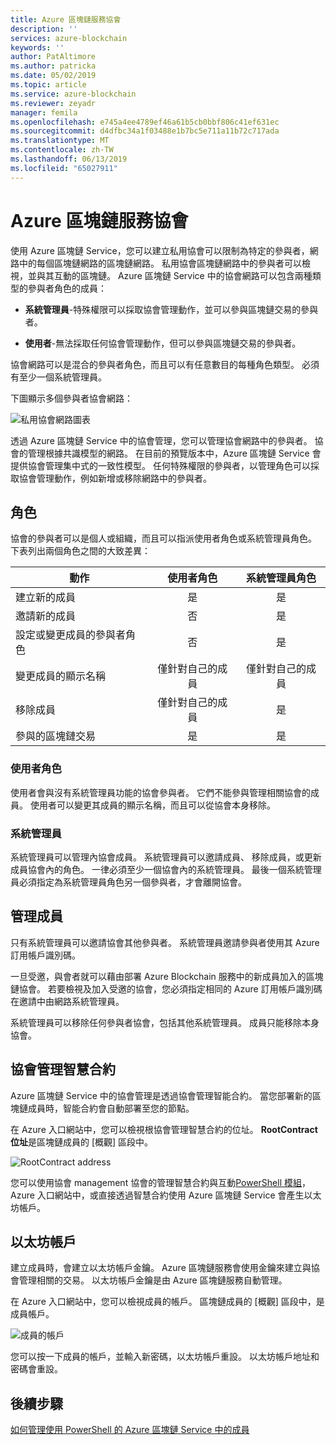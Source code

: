 ```yaml
---
title: Azure 區塊鏈服務協會
description: ''
services: azure-blockchain
keywords: ''
author: PatAltimore
ms.author: patricka
ms.date: 05/02/2019
ms.topic: article
ms.service: azure-blockchain
ms.reviewer: zeyadr
manager: femila
ms.openlocfilehash: e745a4ee4789ef46a61b5cb0bbf806c41ef631ec
ms.sourcegitcommit: d4dfbc34a1f03488e1b7bc5e711a11b72c717ada
ms.translationtype: MT
ms.contentlocale: zh-TW
ms.lasthandoff: 06/13/2019
ms.locfileid: "65027911"
---
```

# <a name="azure-blockchain-service-consortium"></a>Azure 區塊鏈服務協會

使用 Azure 區塊鏈 Service，您可以建立私用協會可以限制為特定的參與者，網路中的每個區塊鏈網路的區塊鏈網路。 私用協會區塊鏈網路中的參與者可以檢視，並與其互動的區塊鏈。 Azure 區塊鏈 Service 中的協會網路可以包含兩種類型的參與者角色的成員：

* **系統管理員**-特殊權限可以採取協會管理動作，並可以參與區塊鏈交易的參與者。

* **使用者**-無法採取任何協會管理動作，但可以參與區塊鏈交易的參與者。

協會網路可以是混合的參與者角色，而且可以有任意數目的每種角色類型。 必須有至少一個系統管理員。

下圖顯示多個參與者協會網路：

![私用協會網路圖表](./media/consortium/network-diagram.png)

透過 Azure 區塊鏈 Service 中的協會管理，您可以管理協會網路中的參與者。 協會的管理根據共識模型的網路。 在目前的預覽版本中，Azure 區塊鏈 Service 會提供協會管理集中式的一致性模型。 任何特殊權限的參與者，以管理角色可以採取協會管理動作，例如新增或移除網路中的參與者。

## <a name="roles"></a>角色

協會的參與者可以是個人或組織，而且可以指派使用者角色或系統管理員角色。 下表列出兩個角色之間的大致差異：

| 動作 | 使用者角色 | 系統管理員角色
|--------|:----:|:------------:|
| 建立新的成員 | 是 | 是 |
| 邀請新的成員 | 否 | 是 |
| 設定或變更成員的參與者角色 | 否 | 是 |
| 變更成員的顯示名稱 | 僅針對自己的成員 | 僅針對自己的成員 |
| 移除成員 | 僅針對自己的成員 | 是 |
| 參與的區塊鏈交易 | 是 | 是 |

### <a name="user-role"></a>使用者角色

使用者會與沒有系統管理員功能的協會參與者。 它們不能參與管理相關協會的成員。 使用者可以變更其成員的顯示名稱，而且可以從協會本身移除。

### <a name="administrator"></a>系統管理員

系統管理員可以管理內協會成員。 系統管理員可以邀請成員、 移除成員，或更新成員協會內的角色。
一律必須至少一個協會內的系統管理員。 最後一個系統管理員必須指定為系統管理員角色另一個參與者，才會離開協會。

## <a name="managing-members"></a>管理成員

只有系統管理員可以邀請協會其他參與者。 系統管理員邀請參與者使用其 Azure 訂用帳戶識別碼。

一旦受邀，與會者就可以藉由部署 Azure Blockchain 服務中的新成員加入的區塊鏈協會。 若要檢視及加入受邀的協會，您必須指定相同的 Azure 訂用帳戶識別碼在邀請中由網路系統管理員。

系統管理員可以移除任何參與者協會，包括其他系統管理員。 成員只能移除本身協會。

## <a name="consortium-management-smart-contract"></a>協會管理智慧合約

Azure 區塊鏈 Service 中的協會管理是透過協會管理智能合約。 當您部署新的區塊鏈成員時，智能合約會自動部署至您的節點。

在 Azure 入口網站中，您可以檢視根協會管理智慧合約的位址。 **RootContract 位址**是區塊鏈成員的 [概觀] 區段中。

![RootContract address](./media/consortium/rootcontract-address.png)

您可以使用協會 management 協會的管理智慧合約與互動[PowerShell 模組](manage-consortium-powershell.md)，Azure 入口網站中，或直接透過智慧合約使用 Azure 區塊鏈 Service 會產生以太坊帳戶。

## <a name="ethereum-account"></a>以太坊帳戶

建立成員時，會建立以太坊帳戶金鑰。 Azure 區塊鏈服務會使用金鑰來建立與協會管理相關的交易。 以太坊帳戶金鑰是由 Azure 區塊鏈服務自動管理。

在 Azure 入口網站中，您可以檢視成員的帳戶。 區塊鏈成員的 [概觀] 區段中，是成員帳戶。

![成員的帳戶](./media/consortium/member-account.png)

您可以按一下成員的帳戶，並輸入新密碼，以太坊帳戶重設。 以太坊帳戶地址和密碼會重設。  

## <a name="next-steps"></a>後續步驟

[如何管理使用 PowerShell 的 Azure 區塊鏈 Service 中的成員](manage-consortium-powershell.md)
